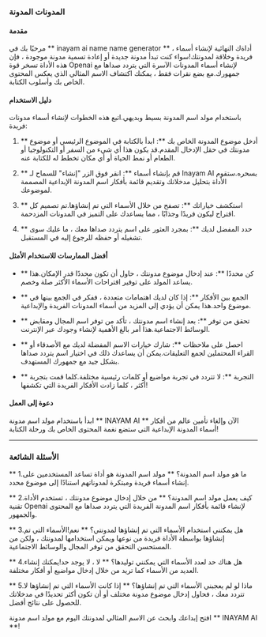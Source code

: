 ### المدونات المدونة

#### مقدمة
مرحبًا بك في ** inayam ai name name generator ** ، أداةك النهائية لإنشاء أسماء فريدة وخلاقة لمدونتك!سواء كنت تبدأ مدونة جديدة أو إعادة تسمية مدونة موجودة ، فإن هذه الأداة تسخر قوة Openai لإنشاء أسماء المدونات الآسرة التي يتردد صداها مع جمهورك.مع بضع نقرات فقط ، يمكنك اكتشاف الاسم المثالي الذي يعكس المحتوى الخاص بك وأسلوب الكتابة.

#### دليل الاستخدام
باستخدام مولد اسم المدونة بسيط وبديهي.اتبع هذه الخطوات لإنشاء أسماء مدونات فريدة:

1. ** أدخل موضوع المدونة الخاص بك **: ابدأ بالكتابة في الموضوع الرئيسي أو موضوع مدونتك في حقل الإدخال المقدم.قد يكون هذا أي شيء من السفر أو التكنولوجيا أو الطعام أو نمط الحياة أو أي مكان تخطط له للكتابة عنه.

2. ** قم بإنشاء أسماء **: انقر فوق الزر "إنشاء" للسماح لـ Inayam AI بسحره.ستقوم الأداة بتحليل مدخلاتك وتقديم قائمة بأفكار اسم المدونة الإبداعية المصممة لموضوعك.

3. ** استكشف خياراتك **: تصفح من خلال الأسماء التي تم إنشاؤها.تم تصميم كل اقتراح ليكون فريدًا وجذابًا ، مما يساعدك على التميز في المدونات المزدحمة.

4. ** حدد المفضل لديك **: بمجرد العثور على اسم يتردد صداها معك ، ما عليك سوى تشغيله أو حفظه للرجوع إليه في المستقبل.

#### أفضل الممارسات للاستخدام الأمثل
- ** كن محددًا **: عند إدخال موضوع مدونتك ، حاول أن تكون محددًا قدر الإمكان.هذا يساعد المولد على توفير اقتراحات الأسماء الأكثر صلة وخصم.

- ** الجمع بين الأفكار **: إذا كان لديك اهتمامات متعددة ، ففكر في الجمع بينها في موضوع واحد.هذا يمكن أن يؤدي إلى المزيد من أسماء المدونات الفريدة والإبداعية.

- ** تحقق من توفر **: بعد إنشاء اسم مدونتك ، تأكد من توفر اسم المجال ومقابض الوسائط الاجتماعية.هذا أمر بالغ الأهمية لإنشاء وجودك عبر الإنترنت.

- ** احصل على ملاحظات **: شارك خيارات الاسم المفضلة لديك مع الأصدقاء أو القراء المحتملين لجمع التعليقات.يمكن أن يساعدك ذلك في اختيار اسم يتردد صداها بشكل جيد مع جمهورك المستهدف.

- ** التجربة **: لا تتردد في تجربة مواضيع أو كلمات رئيسية مختلفة.كلما قمت بتجربة أكثر ، كلما زادت الأفكار الفريدة التي تكشفها!

#### دعوة إلى العمل
ابدأ باستخدام مولد اسم مدونة ** INAYAM AI ** الآن وإلغاء تأمين عالم من أفكار أسماء المدونة الإبداعية التي ستضع نغمة المحتوى الخاص بك ورحلة الكتابة!

---

### الأسئلة الشائعة

** 1.ما هو مولد اسم المدونة؟ **
مولد اسم المدونة هو أداة تساعد المستخدمين على إنشاء أسماء فريدة ومبتكرة لمدوناتهم استنادًا إلى موضوع محدد.

** 2.كيف يعمل مولد اسم المدونة؟ **
من خلال إدخال موضوع مدونتك ، تستخدم الأداة تقنية Openai لإنشاء قائمة بأفكار اسم المدونة الفريدة التي يتردد صداها مع المحتوى والجمهور.

** 3.هل يمكنني استخدام الأسماء التي تم إنشاؤها لمدونتي؟ **
نعم!الأسماء التي تم إنشاؤها بواسطة الأداة فريدة من نوعها ويمكن استخدامها لمدونتك ، ولكن من المستحسن التحقق من توفر المجال والوسائط الاجتماعية.

** 4.هل هناك حد لعدد الأسماء التي يمكنني توليدها؟ **
لا ، لا يوجد حد!يمكنك إنشاء العديد من الأسماء كما تريد من خلال إدخال مواضيع أو أفكار مختلفة.

** 5.ماذا لو لم يعجبني الأسماء التي تم إنشاؤها؟ **
إذا كانت الأسماء التي تم إنشاؤها لا تتردد معك ، فحاول إدخال موضوع مدونة مختلف أو أن تكون أكثر تحديدًا في مدخلاتك للحصول على نتائج أفضل.

افتح إبداعك وابحث عن الاسم المثالي لمدونتك اليوم مع مولد اسم مدونة ** INAYAM AI **!
